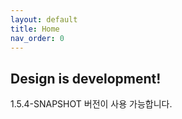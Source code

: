 ```yaml
---
layout: default
title: Home
nav_order: 0
---
```


## Design is development!

1.5.4-SNAPSHOT 버전이 사용 가능합니다.